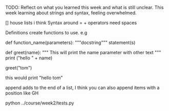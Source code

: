 TODO: Reflect on what you learned this week and what is still unclear.
This week learning about strings and syntax, feeling overwhelmed.


[] house lists i think
Syntax around = + operators need spaces

Definitions create functions to use. e.g

def function_name(parameters):
	"""docstring"""
	statement(s)

def greet(name):
    """ This will print the name parameter with other text """
    print ("hello " + name)

greet("tom")

this would print "hello tom"


append adds to the end of a list, I think you can also append items with a position like GH

python ../course/week2/tests.py